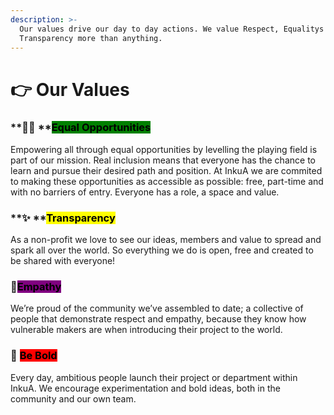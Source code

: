 ```yaml
---
description: >-
  Our values drive our day to day actions. We value Respect, Equalitys and
  Transparency more than anything.
---
```


# 👉 Our Values

### **🤸‍♂️ **<mark style="background-color:green;">**Equal Opportunities**</mark>

Empowering all through equal opportunities by levelling the playing field is part of our mission. Real inclusion means that everyone has the chance to learn and pursue their desired path and position. At InkuA we are commited to making these opportunities as accessible as possible: free, part-time and with no barriers of entry. Everyone has a role, a space and value.&#x20;

### **✨ **<mark style="background-color:yellow;">**Transparency**</mark>

As a non-profit we love to see our ideas, members and value to spread and spark all over the world. So everything we do is open, free and created to be shared with everyone!&#x20;

### 💖<mark style="background-color:purple;">Empathy</mark>

We’re proud of the community we’ve assembled to date; a collective of people that demonstrate respect and empathy, because they know how vulnerable makers are when introducing their project to the world.&#x20;

### 💯 <mark style="background-color:red;">Be Bold</mark>

Every day, ambitious people launch their project or department within InkuA. We encourage experimentation and bold ideas, both in the community and our own team.

##
